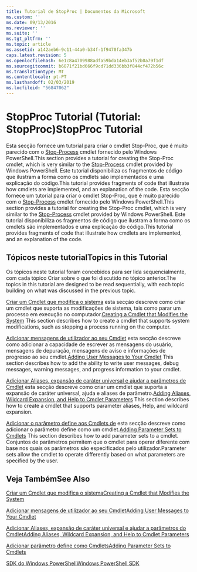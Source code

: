 ```yaml
---
title: Tutorial de StopProc | Documentos da Microsoft
ms.custom: ''
ms.date: 09/13/2016
ms.reviewer: ''
ms.suite: ''
ms.tgt_pltfrm: ''
ms.topic: article
ms.assetid: a142aeb6-9c11-44a0-b34f-1f9470fa347b
caps.latest.revision: 5
ms.openlocfilehash: 6e1c8a4709988adfa59bda14eb3af52b0a79f1df
ms.sourcegitcommit: b6871f21bd666f9cd71dd336bb3f844cf472b56c
ms.translationtype: MT
ms.contentlocale: pt-PT
ms.lasthandoff: 02/03/2019
ms.locfileid: "56847062"
---
```

# <a name="stopproc-tutorial"></a><span data-ttu-id="7a5d6-102">StopProc Tutorial (Tutorial: StopProc)</span><span class="sxs-lookup"><span data-stu-id="7a5d6-102">StopProc Tutorial</span></span>

<span data-ttu-id="7a5d6-103">Esta secção fornece um tutorial para criar o cmdlet Stop-Proc, que é muito parecido com o [Stop-Process](/powershell/module/Microsoft.PowerShell.Management/Stop-Process) cmdlet fornecido pelo Windows PowerShell.</span><span class="sxs-lookup"><span data-stu-id="7a5d6-103">This section provides a tutorial for creating the Stop-Proc cmdlet, which is very similar to the [Stop-Process](/powershell/module/Microsoft.PowerShell.Management/Stop-Process) cmdlet provided by Windows PowerShell.</span></span> <span data-ttu-id="7a5d6-104">Este tutorial disponibiliza os fragmentos de código que ilustram a forma como os cmdlets são implementados e uma explicação do código.</span><span class="sxs-lookup"><span data-stu-id="7a5d6-104">This tutorial provides fragments of code that illustrate how cmdlets are implemented, and an explanation of the code.</span></span>
<span data-ttu-id="7a5d6-105">Esta secção fornece um tutorial para criar o cmdlet Stop-Proc, que é muito parecido com o [Stop-Process](/powershell/module/Microsoft.PowerShell.Management/Stop-Process) cmdlet fornecido pelo Windows PowerShell.</span><span class="sxs-lookup"><span data-stu-id="7a5d6-105">This section provides a tutorial for creating the Stop-Proc cmdlet, which is very similar to the [Stop-Process](/powershell/module/Microsoft.PowerShell.Management/Stop-Process) cmdlet provided by Windows PowerShell.</span></span> <span data-ttu-id="7a5d6-106">Este tutorial disponibiliza os fragmentos de código que ilustram a forma como os cmdlets são implementados e uma explicação do código.</span><span class="sxs-lookup"><span data-stu-id="7a5d6-106">This tutorial provides fragments of code that illustrate how cmdlets are implemented, and an explanation of the code.</span></span>

## <a name="topics-in-this-tutorial"></a><span data-ttu-id="7a5d6-107">Tópicos neste tutorial</span><span class="sxs-lookup"><span data-stu-id="7a5d6-107">Topics in this Tutorial</span></span>

<span data-ttu-id="7a5d6-108">Os tópicos neste tutorial foram concebidos para ser lida sequencialmente, com cada tópico Criar sobre o que foi discutido no tópico anterior.</span><span class="sxs-lookup"><span data-stu-id="7a5d6-108">The topics in this tutorial are designed to be read sequentially, with each topic building on what was discussed in the previous topic.</span></span>

<span data-ttu-id="7a5d6-109">[Criar um Cmdlet que modifica o sistema](./creating-a-cmdlet-that-modifies-the-system.md) esta secção descreve como criar um cmdlet que suporta as modificações de sistema, tais como parar um processo em execução no computador.</span><span class="sxs-lookup"><span data-stu-id="7a5d6-109">[Creating a Cmdlet that Modifies the System](./creating-a-cmdlet-that-modifies-the-system.md) This section describes how to create a cmdlet that supports system modifications, such as stopping a process running on the computer.</span></span>

<span data-ttu-id="7a5d6-110">[Adicionar mensagens de utilizador ao seu Cmdlet](./adding-user-messages-to-your-cmdlet.md) esta secção descreve como adicionar a capacidade de escrever as mensagens do usuário, mensagens de depuração, mensagens de aviso e informações de progresso ao seu cmdlet.</span><span class="sxs-lookup"><span data-stu-id="7a5d6-110">[Adding User Messages to Your Cmdlet](./adding-user-messages-to-your-cmdlet.md) This section describes how to add the ability to write user messages, debug messages, warning messages, and progress information to your cmdlet.</span></span>

<span data-ttu-id="7a5d6-111">[Adicionar Aliases, expansão de caráter universal e ajudar a parâmetros de Cmdlet](./adding-aliases-wildcard-expansion-and-help-to-cmdlet-parameters.md) esta secção descreve como criar um cmdlet que suporta a expansão de caráter universal, ajuda e aliases de parâmetro.</span><span class="sxs-lookup"><span data-stu-id="7a5d6-111">[Adding Aliases, Wildcard Expansion, and Help to Cmdlet Parameters](./adding-aliases-wildcard-expansion-and-help-to-cmdlet-parameters.md) This section describes how to create a cmdlet that supports parameter aliases, Help, and wildcard expansion.</span></span>

<span data-ttu-id="7a5d6-112">[Adicionar o parâmetro define aos Cmdlets de](./adding-parameter-sets-to-a-cmdlet.md) esta secção descreve como adicionar o parâmetro define como um cmdlet.</span><span class="sxs-lookup"><span data-stu-id="7a5d6-112">[Adding Parameter Sets to Cmdlets](./adding-parameter-sets-to-a-cmdlet.md) This section describes how to add parameter sets to a cmdlet.</span></span> <span data-ttu-id="7a5d6-113">Conjuntos de parâmetros permitem que o cmdlet para operar diferente com base nos quais os parâmetros são especificados pelo utilizador.</span><span class="sxs-lookup"><span data-stu-id="7a5d6-113">Parameter sets allow the cmdlet to operate differently based on what parameters are specified by the user.</span></span>

## <a name="see-also"></a><span data-ttu-id="7a5d6-114">Veja Também</span><span class="sxs-lookup"><span data-stu-id="7a5d6-114">See Also</span></span>

[<span data-ttu-id="7a5d6-115">Criar um Cmdlet que modifica o sistema</span><span class="sxs-lookup"><span data-stu-id="7a5d6-115">Creating a Cmdlet that Modifies the System</span></span>](./creating-a-cmdlet-that-modifies-the-system.md)

[<span data-ttu-id="7a5d6-116">Adicionar mensagens de utilizador ao seu Cmdlet</span><span class="sxs-lookup"><span data-stu-id="7a5d6-116">Adding User Messages to Your Cmdlet</span></span>](./adding-user-messages-to-your-cmdlet.md)

[<span data-ttu-id="7a5d6-117">Adicionar Aliases, expansão de caráter universal e ajudar a parâmetros do Cmdlet</span><span class="sxs-lookup"><span data-stu-id="7a5d6-117">Adding Aliases, Wildcard Expansion, and Help to Cmdlet Parameters</span></span>](./adding-aliases-wildcard-expansion-and-help-to-cmdlet-parameters.md)

[<span data-ttu-id="7a5d6-118">Adicionar parâmetro define como Cmdlets</span><span class="sxs-lookup"><span data-stu-id="7a5d6-118">Adding Parameter Sets to Cmdlets</span></span>](./adding-parameter-sets-to-a-cmdlet.md)

[<span data-ttu-id="7a5d6-119">SDK do Windows PowerShell</span><span class="sxs-lookup"><span data-stu-id="7a5d6-119">Windows PowerShell SDK</span></span>](../windows-powershell-reference.md)
